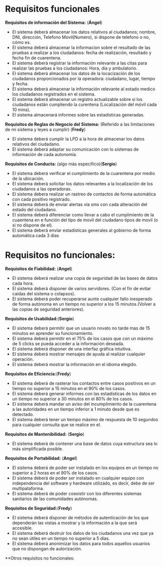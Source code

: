 # Requisitos funcionales

**Requisitos de información del Sistema:** (**Ángel**)
- El sistema deberá almacenar los datos relativos al ciudadanos; nombre, DNI, dirección, Telefono Movil(Numero), si dispone de telefono o no, cómo es.
- El sistema deberá almacenar la informacion sobre el resultado de las pruebas a realizar a los  ciudadanos: fecha de realización, resultado y fecha fin de cuarentena.
- El sistema deberá registrar la información relevante a las citas para realizar las pruebas a los ciudadanos: Hora, dia y ambulatorio.
- El sistema deberá almacenar los datos de la locacización de los ciudadanos proporcionados por la operadora: ciudadano, lugar, tiempo y fecha.
- El sistema deberá almacenar la información relevante al estado medico los ciudadanos registrados en el sistema.
- El sistema deberá almacenar un registro actualizable sobre si los ciudadanos están cumpliendo la curentena (Localización del móvil cada 10 mins).
- El sistema almacenará informes sobre las estadísticas generadas.

**Requisitos de Reglas de Negocio del Sistema:** (Referido a las limitaciones de mi sistema y leyes a cumplir) (**Fredy**)
- El sistema deberá cumplir la LPD a la hora de almacenar los datos relativos del ciudadano.
- El sistema deberá adaptar su comunicación con lo sistemas de información de cada autonomía.

**Requisitos de Conducta:** (algo más especifico)(**Sergio**)
- El sistema deberá verificar el cumplimiento de la cuarentena por medio de la ubicación.
- El sistema deberá solicitar los datos relevantes a la localización de los ciudadanos a las operadoras.
- El sistema debera realizar un rastreo de contactos de forma automática con cada positivo registrado.
- El sistema deberá de enviar alertas vía sms con cada alteración del estado del ciudadano.
- El sistema deberá diferenciar como llevar a cabo el cumplimiento de la cuaentena en e función del tipo de movil del ciudadano tipos de movil (o si no dispone de el).
- El sistema deberá enviar estadísticas generales al gobierno de forma automática cada 3 días

# Requisitos no funcionales:

**Requisitos de Fiabilidad:** (**Angel**)
- El sistema deberá realizar una copia de seguridad de las bases de datos cada hora.
- El sistema deberá disponer de varios servidores. (Con el fin de evitar caidas del sistema o colapsos).
- El sistema deberá poder recuperarse aunte cualquier fallo inesperado de forma autónoma en un tiempo no superior a los 15 minutos.(Volver a las copias de seguridad anteriores).

**Requisitos de Usabilidad:**(**Sergio**)
- El sistema deberá permitir que un usuario novato no tarde mas de 15 minutos en aprender su funcionamiento.
- El sistema deberá permitir en el 75% de los casos que con un máximo de 5 clicks se pueda acceder a la información deseada.
- El sistema deberá disponer de una interfaz gráfica intuitiva.
- El sistema deberá mostrar mensajes de ayuda al realizar cualquier operación.
- El sistema deberá mostrar la información en el idioma elegido.

**Requisitos de Eficiencia:**(**Fredy**)
- El sistema deberá de rasterar los contactos entre casos positivos en un tiempo no superior a 15 minutos en el 90% de los casos.
- El sistema deberá generar informes con las estadísticas de los datos en un tiempo no superior a 30 minutos en el 80% de los casos.
- El sistema deberá mandar un aviso del incumplimiento de la cuarentena a las autoridades en un tiempo inferior a 1 minuto desde que es detectado.
- El sistema deberá tener un tiempo máximo de respuesta de 10 segundos para cualquier consulta que se realice en el.

**Requisitos de Mantenibilidad:** (**Sergio**)
- El sistema deberá de contener una base de datos cuya estructura sea lo más simplificada posible.

**Requisitos de Portabilidad:** (**Angel**)
- El sistema deberá de poder ser instalado en los equipos en un tiempo no superior a 2 horas en el 90% de los casos.
- El sistema deberá de poder ser instalado en cualquier equipo con independencia del software y hardware utilizado, es decir, debe de ser multipataforma.
- El sistema deberá de poder coexistir con los diferentes sistemas sanitarios de las comunidades autónomas.

**Requisitos de Seguridad:**(**Fredy**)
- El sistema deberá disponer de métodos de autenticación de los que dependerán las vistas a mostrar y la información a la que será accesible.
- El sistema deberá destruir los datos de los ciudadanos una vez que ya no sean útiles en un tiempo no superior a 5 días.
- El sistema deberá anonimizar los datos para todos aquellos usuarios que no dispongan de autorización.

**Otros requisitos no funcionales: